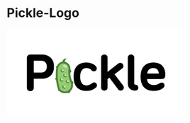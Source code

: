 # Pickle-Logo
![Pickle Logo](https://raw.githubusercontent.com/FriendsOfPHP/pickle_logo/master/pickle.png)
